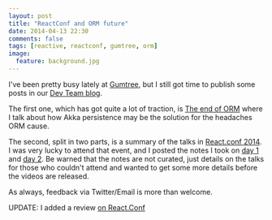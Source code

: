 ```yaml
---
layout: post
title: "ReactConf and ORM future"
date: 2014-04-13 22:30
comments: false
tags: [reactive, reactconf, gumtree, orm]
image:
  feature: background.jpg
---
```

I've been pretty busy lately at [Gumtree](http://www.gumtree.com/), but I still got time to publish some posts in our [Dev Team blog](https://medium.com/@GumtreeDevTeam/). 

<!-- more -->

The first one, which has got quite a lot of traction, is [The end of ORM](https://medium.com/@GumtreeDevTeam/the-end-of-orm-dc0540008b23) where I talk about how Akka persistence may be the solution for the headaches ORM cause.

The second, split in two parts, is a summary of the talks in [React.conf 2014](http://reactconf.com/). I was very lucky to attend that event, and I posted the notes I took on [day 1](https://medium.com/@GumtreeDevTeam/react-conf-day-1-a929d3b6e9b0) and [day 2](https://medium.com/@GumtreeDevTeam/react-conf-day-2-fcbe386ea776). Be warned that the notes are not curated, just details on the talks for those who couldn't attend and wanted to get some more details before the videos are released.

As always, feedback via Twitter/Email is more than welcome.

UPDATE: I added a review [on React.Conf](https://medium.com/@GumtreeDevTeam/react-conf-review-5eec60082282)
